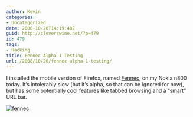 ```yaml
---
author: Kevin
categories:
- Uncategorized
date: 2008-10-20T14:19:48Z
guid: http://cleverswine.net/?p=479
id: 479
tags:
- Hacking
title: Fennec Alpha 1 Testing
url: /2008/10/20/fennec-alpha-1-testing/
---
```


I installed the mobile version of Firefox, named [Fennec](http://www.mozilla.org/projects/fennec/1.0a1/releasenotes/), on my Nokia n800 today. It&#8217;s intolerably slow (but it&#8217;s alpha, so that can be ignored for now), but has some potentially cool features like tabbed browsing and a &#8220;smart&#8221; URL bar.

[<img src="https://i2.wp.com/farm4.static.flickr.com/3202/2959865912_6926b51af5_m_d.jpg?w=840" alt="fennec" data-recalc-dims="1" />](http://www.flickr.com/search/?q=fennec&#038;w=28573526%40N00)